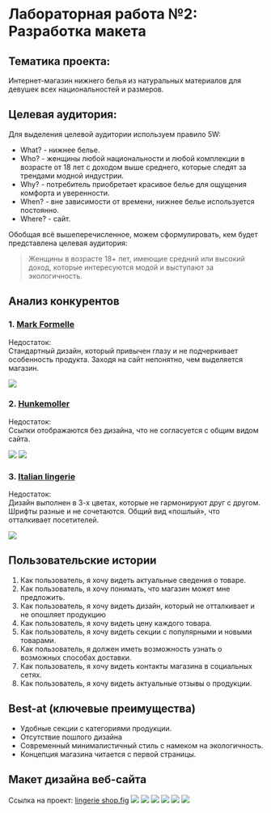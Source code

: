 # Лабораторная работа №2: Разработка макета
## Тематика проекта:  
Интернет-магазин нижнего белья из натуральных материалов для девушек всех национальностей и размеров.
## Целевая аудитория:
Для выделения целевой аудитории используем правило 5W:
* What? - нижнее белье.
* Who? - женщины любой национальности и любой комплекции в возрасте от 18 лет с доходом выше среднего, которые следят за трендами модной индустрии.
* Why? - потребитель приобретает красивое белье для ощущения комфорта и уверенности.
* When? - вне зависимости от времени, нижнее белье используется постоянно. 
* Where? - сайт.  
  
Обобщая всё вышеперечисленное, можем сформулировать, кем будет представлена целевая аудитория:      
> Женщины в возрасте 18+ лет, имеющие средний или высокий доход, которые интересуются модой и выступают за экологичность. 

## Анализ конкурентов
### 1. [Mark Formelle](https://markformelle.by/)  
  
Недостаток:  
Стандартный дизайн, который привычен глазу и не подчеркивает особенность продукта. Заходя на сайт непонятно, чем выделяется магазин.  
  
<img src="https://res.cloudinary.com/dlrmdokvi/image/upload/v1645916827/EVT/Screenshot_2022-02-27_020655_ln3gd7.png"/>
  
### 2. [Hunkemoller](https://hunkemoller.by/)  
  
Недостаток:  
Ссылки отображаются без дизайна, что не согласуется с общим видом сайта.  
  
<img src="https://res.cloudinary.com/dlrmdokvi/image/upload/v1645916346/EVT/Hun_euxrvg.png"/>
<img src="https://res.cloudinary.com/dlrmdokvi/image/upload/v1645916344/EVT/Screenshot_2022-02-27_015731_qgcgfl.png"/>  
  
### 3. [Italian lingerie](https://italianlingerie.by/)  
  
Недостаток:  
Дизайн выполнен в 3-х цветах, которые не гармонируют друг с другом. Шрифты разные и не сочетаются. Общий вид «пошлый», что отталкивает посетителей.   
  
<img src="https://res.cloudinary.com/dlrmdokvi/image/upload/v1645916345/EVT/Screenshot_2022-02-27_015838_bawc52.png"/>

## Пользовательские истории
1. Как пользователь, я хочу видеть актуальные сведения о товаре.
2. Как пользователь, я хочу понимать, что магазин может мне предложить.
3. Как пользователь, я хочу видеть дизайн, который не отталкивает и не опошляет продукцию
4. Как пользователь, я хочу видеть цену каждого товара.
5. Как пользователь, я хочу видеть секции с популярными и новыми товарами.
6. Как пользователь, я должен иметь возможность узнать о возможных способах доставки.
7. Как пользователь, я хочу видеть контакты магазина в социальных сетях.
8. Как пользователь, я хочу видеть актуальные отзывы о продукции.

## Best-at (ключевые преимущества)
* Удобные секции с категориями продукции.
* Отсутствие пошлого дизайна
* Современный минималистичный стиль с намеком на экологичность.
* Концепция магазина читается с первой страницы.

## Макет дизайна веб-сайта
Ссылка на проект: [lingerie shop.fig](https://www.figma.com/proto/2NQyqSEakbxK6ti944L99H/%D0%9C%D0%B0%D0%B3%D0%B0%D0%B7%D0%B8%D0%BD-%D0%BD%D0%B8%D0%B6%D0%BD%D0%B5%D0%B3%D0%BE-%D0%B1%D0%B5%D0%BB%D1%8C%D1%8F?page-id=0%3A1&node-id=0%3A3&viewport=241%2C48%2C0.14&scaling=min-zoom)
<img src="https://res.cloudinary.com/dlrmdokvi/image/upload/v1645917870/EVT/0001_2_xknlop.jpg"/>
<img src="https://res.cloudinary.com/dlrmdokvi/image/upload/v1645917871/EVT/0001_3_a1kdbm.jpg"/>
<img src="https://res.cloudinary.com/dlrmdokvi/image/upload/v1645917868/EVT/0001_4_zzowqj.jpg"/>
<img src="https://res.cloudinary.com/dlrmdokvi/image/upload/v1645917870/EVT/0001_5_cq72rd.jpg"/>
<img src="https://res.cloudinary.com/dlrmdokvi/image/upload/v1645917868/EVT/0001_6_ckrmo8.jpg"/>
<img src="https://res.cloudinary.com/dlrmdokvi/image/upload/v1645917872/EVT/0001_7_srmhqd.jpg"/>







